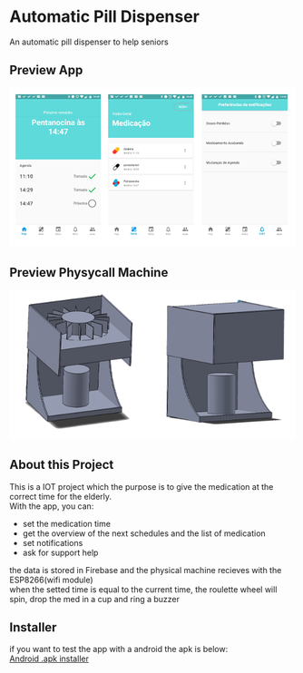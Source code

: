 # Automatic Pill Dispenser
An automatic pill dispenser to help seniors

## Preview App
![alt text](https://github.com/thiago1590/Dispenser_automatico/blob/master/app_flutter/images/2.png)

## Preview Physycall Machine
![alt text](https://github.com/thiago1590/Dispenser_automatico/blob/master/app_flutter/images/1.png)

## About this Project
This is a IOT project which the purpose is to give the medication at the correct time for the elderly.\
With the app, you can:
* set the medication time
* get the overview of the next schedules and the list of medication
* set notifications
* ask for support help

the data is stored in Firebase and the physical machine recieves with the ESP8266(wifi module)\
when the setted time is equal to the current time, the roulette wheel will spin, drop the med in a cup and ring a buzzer

## Installer
if you want to test the app with a android the apk is below:\
[Android .apk installer](https://drive.google.com/drive/folders/1yBSJ94QHuxPml-t3kO0CIbflPHWIXKIx?usp=sharing)


